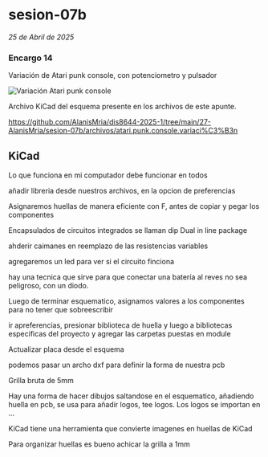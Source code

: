 # sesion-07b

*25 de Abril de 2025*

### Encargo 14

Variación de Atari punk console, con potenciometro y pulsador

![Variación Atari punk console](https://github.com/user-attachments/assets/725fb0ee-8c2a-415e-917e-7e6fd51f7bae)

Archivo KiCad del esquema presente en los archivos de este apunte.

<https://github.com/AlanisMria/dis8644-2025-1/tree/main/27-AlanisMria/sesion-07b/archivos/atari.punk.console.variaci%C3%B3n>

## KiCad

Lo que funciona en mi computador debe funcionar en todos

añadir libreria desde nuestros archivos, en la opcion de preferencias

Asignaremos huellas de manera eficiente con F, antes de copiar y pegar los componentes

Encapsulados de circuitos integrados se llaman dip Dual in line package

ahderir caimanes en reemplazo de las resistencias variables

agregaremos un led para ver si el circuito finciona

hay una tecnica que sirve para que conectar una batería al reves no sea peligroso, con un diodo.

Luego de terminar esquematico, asignamos valores a los componentes para no tener que sobreescribir

ir apreferencias, presionar biblioteca de huella y luego a bibliotecas especificas del proyecto y agregar las carpetas puestas en module

Actualizar placa desde el esquema

podemos pasar un archo dxf para definir la forma de nuestra pcb

Grilla bruta de 5mm

Hay una forma de hacer dibujos saltandose en el esquematico, añadiendo huella en pcb, se usa para añadir logos, tee logos. Los logos se importan en ...

KiCad tiene una herramienta que convierte imagenes en huellas de KiCad

Para organizar huellas es bueno achicar la grilla a 1mm
